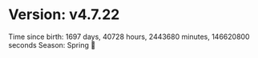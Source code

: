 # Version: v4.7.22
Time since birth: 1697 days, 40728 hours, 2443680 minutes, 146620800 seconds
Season: Spring 🌸
